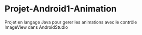 # Projet-Android1-Animation
Projet en langage Java pour gerer les animations avec le contrôle ImageView dans AndroidStudio
